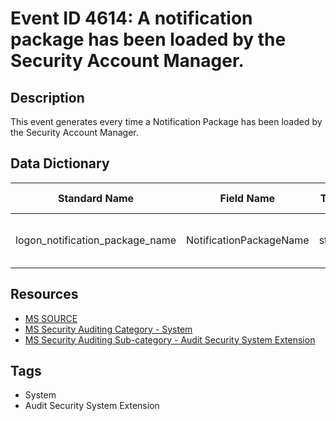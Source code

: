 # Event ID 4614: A notification package has been loaded by the Security Account Manager.

## Description
This event generates every time a Notification Package has been loaded by the Security Account Manager.

## Data Dictionary
|Standard Name|Field Name|Type|Description|Sample Value|
|---|---|---|---|---|
|logon_notification_package_name|NotificationPackageName|string|the name of loaded Notification Package.|WDIGEST|

## Resources
* [MS SOURCE](https://github.com/MicrosoftDocs/windows-itpro-docs/blob/public/windows/security/threat-protection/auditing/event-4614.md)
* [MS Security Auditing Category - System](https://docs.microsoft.com/en-us/windows/security/threat-protection/auditing/advanced-security-audit-policy-settings#system)
* [MS Security Auditing Sub-category - Audit Security System Extension](https://github.com/MicrosoftDocs/windows-itpro-docs/tree/master/windows/security/threat-protection/auditing/audit-security-system-extension.md)

## Tags
* System
* Audit Security System Extension